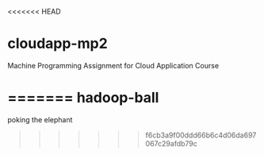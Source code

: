<<<<<<< HEAD
# cloudapp-mp2
Machine Programming Assignment for Cloud Application Course
 
=======
hadoop-ball
===========

poking the elephant
>>>>>>> f6cb3a9f00ddd66b6c4d06da697067c29afdb79c
